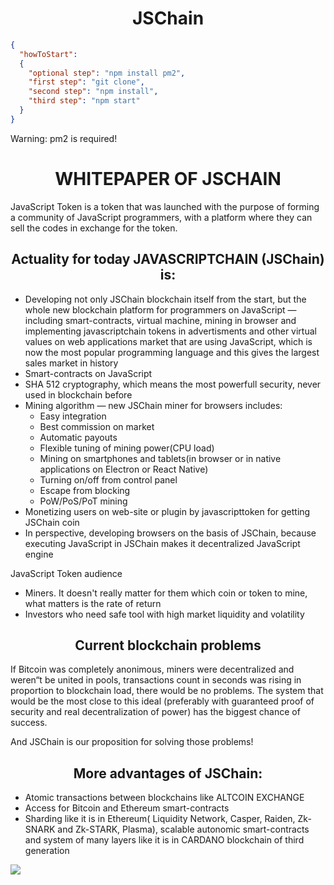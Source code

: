 <h1 align="center">JSChain</h1>

```json
{
  "howToStart":
  {
    "optional step": "npm install pm2",
    "first step": "git clone",
    "second step": "npm install",
    "third step": "npm start"
  }
}
```
Warning: pm2 is required!

<h1 align=center>WHITEPAPER OF JSCHAIN</h1>
JavaScript Token is a token that was launched with the purpose of forming a community of JavaScript programmers, with a platform where they can sell the codes in exchange for the token.

<h2 align=center>Actuality for today JAVASCRIPTCHAIN (JSChain) is:</h2>
<ul>
    <li>Developing not only JSChain blockchain itself from the start, but the whole new blockchain platform for programmers on JavaScript — including smart-contracts, virtual machine, mining in browser and implementing javascriptchain tokens in advertisments and other virtual values on web applications market that are using JavaScript, which is now the most popular programming language and this gives the largest sales market in history</li>
  <li>Smart-contracts on JavaScript</li>
  <li>SHA 512 cryptography, which means the most powerfull  security, never used in blockchain before</li>
  <li>Mining algorithm — new JSChain miner for browsers includes:
    <ul>
        <li>Easy integration</li>
        <li>Best commission on market</li>
        <li>Automatic payouts</li>
        <li>Flexible tuning of mining power(CPU load)</li>
        <li>Mining on smartphones and tablets(in browser or in native applications on Electron or React Native)</li>
        <li>Turning on/off from control panel</li>
        <li>Escape from blocking</li>
        <li>PoW/PoS/PoT mining</li>
    </ul>
    </li>
    <li>Monetizing users on web-site or plugin by javascripttoken for getting JSChain coin</li>
    <li>In perspective, developing browsers on the basis of JSChain, because executing JavaScript in JSChain makes it decentralized JavaScript engine</li>
</ul>

JavaScript Token audience
<ul>
    <li>Miners. It doesn't really matter for them which coin or token to mine, what matters is the rate of return</li>
    <li>Investors who need safe tool with high market liquidity and volatility</li>
</ul>

<h2 align=center>Current blockchain problems</h2>

If Bitcoin was completely anonimous, miners were decentralized and weren“t be united in pools, transactions count in seconds was rising in proportion to blockchain load, there would be no problems. The system that would be the most close to this ideal (preferably with guaranteed proof of security and real decentralization of power) has the biggest chance of success.

And JSChain is our proposition for solving those problems!

<h2 align=center>More advantages of JSChain:</h2>
<ul>
    <li>Atomic transactions between blockchains like ALTCOIN EXCHANGE</li>
    <li>Access for Bitcoin and Ethereum smart-contracts</li>
    <li>Sharding like it is in Ethereum( Liquidity Network, Casper, Raiden, Zk-SNARK and Zk-STARK, Plasma), scalable autonomic smart-contracts and system of many layers like it is in CARDANO blockchain of third generation</li>
</ul>
<img src=https://i.imgur.com/bBh9dwY.jpg>
